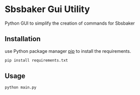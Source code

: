 # Sbsbaker Gui Utility

Python GUI to simplify the creation of commands for Sbsbaker

## Installation

use Python package manager [pip](https://pip.pypa.io/en/stable/) to install the requirements.

```bash
pip install requirements.txt
```

## Usage

```python
python main.py
```
